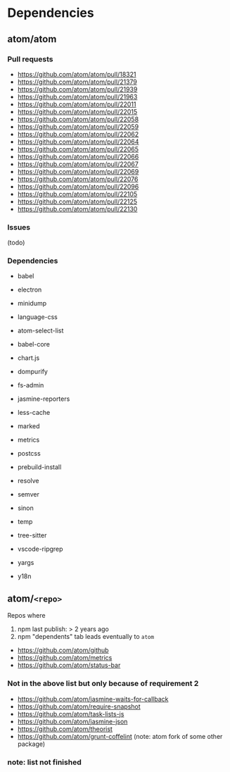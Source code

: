 # Dependencies

## atom/atom

### Pull requests

- https://github.com/atom/atom/pull/18321
- https://github.com/atom/atom/pull/21379
- https://github.com/atom/atom/pull/21939
- https://github.com/atom/atom/pull/21963
- https://github.com/atom/atom/pull/22011
- https://github.com/atom/atom/pull/22015
- https://github.com/atom/atom/pull/22058
- https://github.com/atom/atom/pull/22059
- https://github.com/atom/atom/pull/22062
- https://github.com/atom/atom/pull/22064
- https://github.com/atom/atom/pull/22065
- https://github.com/atom/atom/pull/22066
- https://github.com/atom/atom/pull/22067
- https://github.com/atom/atom/pull/22069
- https://github.com/atom/atom/pull/22076
- https://github.com/atom/atom/pull/22096
- https://github.com/atom/atom/pull/22105
- https://github.com/atom/atom/pull/22125
- https://github.com/atom/atom/pull/22130

### Issues

(todo)

### Dependencies

- babel
- electron
- minidump
- language-css

- atom-select-list
- babel-core
- chart.js
- dompurify
- fs-admin
- jasmine-reporters
- less-cache
- marked
- metrics
- postcss
- prebuild-install
- resolve
- semver
- sinon
- temp
- tree-sitter
- vscode-ripgrep
- yargs
- y18n


## atom/`<repo>`

Repos where

1. npm last publish: > 2 years ago
2. npm "dependents" tab leads eventually to `atom`

- https://github.com/atom/github
- https://github.com/atom/metrics
- https://github.com/atom/status-bar

### Not in the above list but only because of requirement 2

- https://github.com/atom/jasmine-waits-for-callback
- https://github.com/atom/require-snapshot
- https://github.com/atom/task-lists-js
- https://github.com/atom/jasmine-json
- https://github.com/atom/theorist
- https://github.com/atom/grunt-coffelint (note: atom fork of some other package)

### note: list not finished
